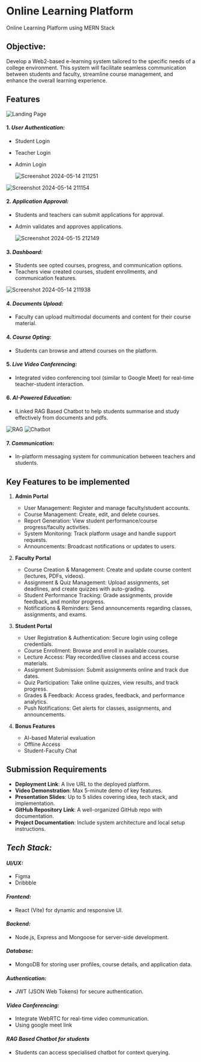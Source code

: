 # Online Learning Platform

Online Learning Platform using MERN Stack

## Objective:
Develop a Web2-based e-learning system tailored to the specific needs of a college environment. This system will facilitate seamless communication between students and faculty, streamline course management, and enhance the overall learning experience.

## Features
![Landing Page](assets/five.jpg)

#### 1. *User Authentication:*
   - Student Login
   - Teacher Login
   - Admin Login

     ![Screenshot 2024-05-14 211251](assets/one.jpg)

![Screenshot 2024-05-14 211154](assets/four.jpg)

#### 2. *Application Approval:*
   - Students and teachers can submit applications for approval.
   - Admin validates and approves applications.

     ![Screenshot 2024-05-15 212149](assets/three.jpg)

#### 3. *Dashboard:*
   - Students see opted courses, progress, and communication options.
   - Teachers view created courses, student enrollments, and communication features.

![Screenshot 2024-05-14 211938](assets/two.jpg)
#### 4. *Documents Upload:*
   - Faculty can upload multimodal documents and content for their course material.
     
#### 4. *Course Opting:*

   - Students can browse and attend courses on the platform.
     
#### 5. *Live Video Conferencing:*
   - Integrated video conferencing tool (similar to Google Meet) for real-time teacher-student interaction.

#### 6. *AI-Powered Education:*
   - ILinked RAG Based Chatbot to help students summarise and study effectively from documents and pdfs.   

![RAG](assets/six.jpg)
![Chatbot](assets/seven.jpg)   

#### 7. *Communication:*
   - In-platform messaging system for communication between teachers and students.

## Key Features to be implemented
1. **Admin Portal**  
   - User Management: Register and manage faculty/student accounts.  
   - Course Management: Create, edit, and delete courses.  
   - Report Generation: View student performance/course progress/faculty activities.  
   - System Monitoring: Track platform usage and handle support requests.  
   - Announcements: Broadcast notifications or updates to users.

2. **Faculty Portal**  
   - Course Creation & Management: Create and update course content (lectures, PDFs, videos).  
   - Assignment & Quiz Management: Upload assignments, set deadlines, and create quizzes with auto-grading.  
   - Student Performance Tracking: Grade assignments, provide feedback, and monitor progress.  
   - Notifications & Reminders: Send announcements regarding classes, assignments, and exams.

3. **Student Portal**  
   - User Registration & Authentication: Secure login using college credentials.  
   - Course Enrollment: Browse and enroll in available courses.  
   - Lecture Access: Play recorded/live classes and access course materials.  
   - Assignment Submission: Submit assignments online and track due dates.  
   - Quiz Participation: Take online quizzes, view results, and track progress.  
   - Grades & Feedback: Access grades, feedback, and performance analytics.  
   - Push Notifications: Get alerts for classes, assignments, and announcements.

4. **Bonus Features**  
   - AI-based Material evaluation 
   - Offline Access  
   - Student-Faculty Chat  

## Submission Requirements
- **Deployment Link**: A live URL to the deployed platform.  
- **Video Demonstration**: Max 5-minute demo of key features.  
- **Presentation Slides**: Up to 5 slides covering idea, tech stack, and implementation.  
- **GitHub Repository Link**: A well-organized GitHub repo with documentation.  
- **Project Documentation**: Include system architecture and local setup instructions.

## *Tech Stack:*

#### *UI/UX:*
  - Figma 
  - Dribbble

#### *Frontend:*
  - React (Vite) for dynamic and responsive UI.

#### *Backend:*
  - Node.js, Express and Mongoose for server-side development.

#### *Database:*
  - MongoDB for storing user profiles, course details, and application data.

#### *Authentication:*
  - JWT (JSON Web Tokens) for secure authentication.

#### *Video Conferencing:*
  - Integrate WebRTC for real-time video communication.
  - Using google meet link

#### *RAG Based Chatbot for students*
  - Students can access specialised chatbot for context querying.